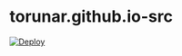 # torunar.github.io-src

[![Deploy](https://github.com/torunar/torunar.github.io-src/actions/workflows/deploy.yml/badge.svg)](https://github.com/torunar/torunar.github.io-src/actions/workflows/deploy.yml)

